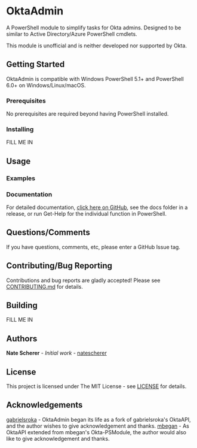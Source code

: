 # OktaAdmin

A PowerShell module to simplify tasks for Okta admins. Designed to be similar to Active Directory/Azure PowerShell cmdlets.

This module is unofficial and is neither developed nor supported by Okta.

## Getting Started

OktaAdmin is compatible with Windows PowerShell 5.1+ and PowerShell 6.0+ on Windows/Linux/macOS.

### Prerequisites

No prerequisites are required beyond having PowerShell installed.

### Installing
FILL ME IN
<!-- OktaAdmin is listed in the PowerShell Gallery [here](https://www.powershellgallery.com/packages/OktaAdmin), which means you can install on any internet-connected computer running PowerShell 5+ by running this command:

```PowerShell
Install-Module -Name OktaAdmin
```

If you'd prefer to install manually, follow these instructions:

1. Download the latest release from [releases](../../releases).
1. Extract it, then run the following to install

    ```PowerShell
    Install-Module -Path EXTRACTION-PATH-HERE\OktaAdmin
    ``` -->

## Usage

### Examples

<!-- #### Send-HtmlMailMessage

```PowerShell
$EmailSplat = @{
    To = "admin@contoso.com"
    Cc = "admin2@contoso.com"
    From = "poshemail@contoso.com"
    Subject = "Alert"
    Heading = "Alert"
    Footer = "Sent at $((Get-Date).ToUniversalTime() | Get-Date -format s) UTC"
    LastLine = ""
    Body = "This is an alert message."
    SmtpServer = "smtp.office365.com" 
    UseSsl = $true
    Port = 587
    Credential = $CredentialObject
}
Send-HtmlMailMessage @EmailSplat
``` -->

### Documentation

For detailed documentation, [click here on GitHub](docs), see the docs folder in a release, or run Get-Help for the individual function in PowerShell.

## Questions/Comments

If you have questions, comments, etc, please enter a GitHub Issue tag.

## Contributing/Bug Reporting

Contributions and bug reports are gladly accepted! Please see [CONTRIBUTING.md](CONTRIBUTING.md) for details.

## Building

FILL ME IN

## Authors

**Nate Scherer** - *Initial work* - [natescherer](https://github.com/natescherer)

## License

This project is licensed under The MIT License - see [LICENSE](LICENSE) for details.

## Acknowledgements

[gabrielsroka](https://github.com/gabrielsroka/OktaAPI.psm1) - OktaAdmin began its life as a fork of gabrielsroka's OktaAPI, and the author wishes to give acknowledgement and thanks.
[mbegan](https://github.com/mbegan/Okta-PSModule) - As OktaAPI extended from mbegan's Okta-PSModule, the author would also like to give acknowledgement and thanks.
